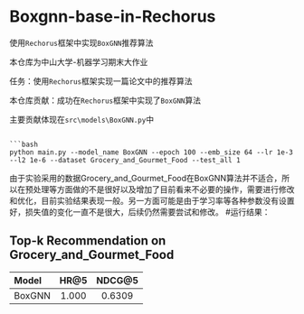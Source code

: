 # Boxgnn-base-in-Rechorus
使用`Rechorus`框架中实现`BoxGNN`推荐算法

本仓库为中山大学-机器学习期末大作业

任务：使用`Rechorus`框架实现一篇论文中的推荐算法

本仓库贡献：成功在`Rechorus`框架中实现了`BoxGNN`算法

主要贡献体现在`src\models\BoxGNN.py`中

```

```bash
python main.py --model_name BoxGNN --epoch 100 --emb_size 64 --lr 1e-3 --l2 1e-6 --dataset Grocery_and_Gourmet_Food --test_all 1

```
由于实验采用的数据Grocery_and_Gourmet_Food在BoxGNN算法并不适合，所以在预处理等方面做的不是很好以及增加了目前看来不必要的操作，需要进行修改和优化，目前实验结果表现一般。另一方面可能是由于学习率等各种参数没有设置好，损失值的变化一直不是很大，后续仍然需要尝试和修改。
#运行结果：

## Top-k Recommendation on Grocery_and_Gourmet_Food

| Model                                                                                             | HR@5   | NDCG@5 | 
|:------------------------------------------------------------------------------------------------- |:------:|:------:|
| BoxGNN            | 1.000 | 0.6309 |

